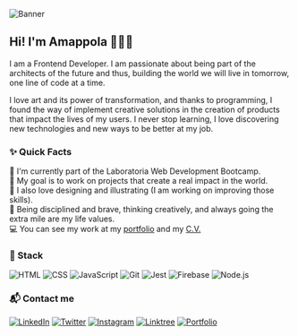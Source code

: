 ![Banner](https://imageshack.com/i/pmHsOgjzp)
## Hi! I'm Amappola 👩🏻‍💻
I am a Frontend Developer. I am passionate about being part of the architects of the future and thus, building the world we will live in tomorrow, one line of code at a time.

I love art and its power of transformation, and thanks to programming, I found the way of implement creative solutions in the creation of products that impact the lives of my users. I never stop learning, I love discovering new technologies and new ways to be better at my job.

### ✨ Quick Facts
🧪  I'm currently part of the Laboratoria Web Development Bootcamp.  
🌌  My goal is to work on projects that create a real impact in the world.  
🌺  I also love designing and illustrating (I am working on improving those skills).  
💖  Being disciplined and brave, thinking creatively, and always going the extra mile are my life values.  
💻  You can see my work at my [portfolio](https://amappola7.github.io/amappola-portfolio/) and my [C.V.](https://drive.google.com/file/d/1I_SoiOs7c6p9y4ooJ-PrZAY2hk4eTp4P/view?usp=sharing) 

### 🤖 Stack
![HTML](https://imagizer.imageshack.com/img923/8532/JG8FsR.png)
![CSS](https://imagizer.imageshack.com/img924/6360/heqP2C.png)
![JavaScript](https://imagizer.imageshack.com/img922/8339/woHqHK.png)
![Git](https://imagizer.imageshack.com/img924/4479/MTP7Nc.png)
![Jest](https://imagizer.imageshack.com/img923/6271/LR3TPv.png)
![Firebase](https://imagizer.imageshack.com/img922/8863/zp06Au.png)
![Node.js](https://imagizer.imageshack.com/img924/9995/SbfK6s.png)
<!--
![React](https://imagizer.imageshack.com/img922/2437/whIQTj.png)
![Angular](https://imagizer.imageshack.com/img923/7229/ESuDTb.png)
![Prostgres](https://imagizer.imageshack.com/img924/8591/DMoX6m.png)
![SQL](https://imagizer.imageshack.com/img923/9462/WOz8G9.png)
![MySQL](https://imagizer.imageshack.com/img922/4548/YIK9lN.png)
![MongoDB](https://imagizer.imageshack.com/img923/4842/YeKNo0.png)
-->

### 📬 Contact me
[![LinkedIn](https://imagizer.imageshack.com/img922/6057/Si4Tg6.png)](https://www.linkedin.com/in/ana-maria-porras-pinto/)
[![Twitter](https://imagizer.imageshack.com/img923/4545/5UVnEm.png)](https://twitter.com/amappola7)
[![Instagram](https://imagizer.imageshack.com/img923/882/UQHGBG.png)](https://www.instagram.com/amappola7/)
[![Linktree](https://imagizer.imageshack.com/img924/1442/ifCTwj.png)](https://linktr.ee/amappola7)
[![Portfolio](https://imagizer.imageshack.com/img924/1808/G2cyZh.png)](https://amappola7.github.io/amappola-portfolio/)


